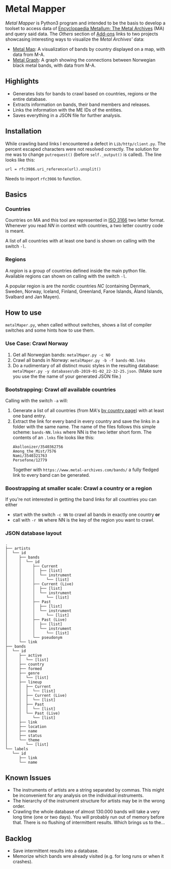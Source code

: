 # Metal Mapper
_Metal Mapper_ is Python3 program and intended to be the basis to develop a toolset to access data of 
[Encyclopaedia Metallum: The Metal Archives](https://www.metal-archives.com/) (MA) and query said data. The
_Others_ section of [Add-ons](https://www.metal-archives.com/content/tools) links to two projects showcasing
interesting ways to visualize the _Metal Archives'_ data:

* [Metal Map](https://metal-map.com/): A visualization of bands by country displayed on a map, with data from M-A.
* [Metal Graph](http://metal-graph.com/): A graph showing the connections between Norwegian black metal bands, 
    with data from M-A. 

## Highlights

* Generates lists for bands to crawl based on countries, regions or the entire database.
* Extracts information on bands, their band members and releases.
* Links the information with the ME IDs of the entities.
* Saves everything in a JSON file for further analysis. 

## Installation

While crawling band links I encountered a defect in `Lib/http/client.py`. 
The percent escaped characters were not resolved correctly. The solution for
me was to change `putrequest()` (before `self._output()` is called). The line
looks like this:

    url = rfc3986.uri_reference(url).unsplit()
    
Needs to import `rfc3986` to function.

## Basics

### Countries

Countries on MA and this tool are represented in [ISO 3166](https://en.wikipedia.org/wiki/ISO_3166-1_alpha-2)
two letter format. Whenever you read _NN_ in context with countries, a two letter country code is meant.

A list of all countries with at least one band is shown on calling with the switch `-l`.

### Regions

A _region_ is a group of countries defined inside the main python file. Available regions can shown on calling 
with the switch `-l`.

A popular region is are the nordic countries *NC* (containing Denmark, Sweden, Norway, Iceland, Finland, 
Greenland, Faroe Islands, Åland Islands, Svalbard and Jan Mayen).

## How to use

`metalMaper.py`, when called without switches, shows a list of compiler switches and some hints
how to use them.

### Use Case: Crawl Norway

1. Get all Norwegian bands: `metalMaper.py -c NO`
2. Crawl all bands in Norway: `metalMaper.py -b -f bands-NO.lnks`
3. Do a rudimentary of all distinct music styles in the resulting database: 
`metalMaper.py -y databases\db-2019-01-02_22-32-25.json`. (Make sure you use the the name of your generated
JSON file.)

### Bootstrapping: Crawl _all_ available countries

Calling with the switch `-a` will:

1. Generate a list of all countries (from MA's [by country page](https://www.metal-archives.com/browse/country))
with at least one band entry.
2. Extract the link for every band in every country and save the links in a folder with the same name.
    The name of the files follows this simple scheme: `bands-NN.lnks` where NN is the two letter short form.
    The contents of an `.lnks` file looks like this:
    ```
    Akollonizer/3540362756
    Among_the_Mist/7576
    Nami/3540321763
    Persefone/12779
    ```
    Together with `https://www.metal-archives.com/bands/` a fully fledged link to every band can be generated.
    
### Boostrapping at smaller scale: Crawl a country or a region

If you're not interested in getting the band links for all countries you can either 

* start with the switch `-c NN` to crawl all bands in exactly one country **or** 
* call with `-r NN` where NN is the key of the region you want to crawl.

### JSON database layout

```
.
├── artists
│  └── id
│     ├── bands
│     │  └── id
│     │     ├── Current
│     │     │  ├── [list]
│     │     │  └── instrument
│     │     │     └── [list]
│     │     ├── Current (Live)
│     │     │  ├── [list]
│     │     │  └── instrument
│     │     │     └── [list]
│     │     ├── Past
│     │     │  ├── [list]
│     │     │  └── instrument
│     │     │     └── [list]
│     │     ├── Past (Live)
│     │     │  ├── [list]
│     │     │  └── instrument
│     │     │     └── [list]
│     │     └── pseudonym
│     └── link
├── bands
│  └── id
│     ├── active
│     │  └── [list]
│     ├── country
│     ├── formed
│     ├── genre
│     │  └── [list]
│     ├── lineup
│     │  ├── Current
│     │  │  └── [list]
│     │  ├── Current (Live)
│     │  │  └── [list]
│     │  ├── Past
│     │  │  └── [list]
│     │  └── Past (Live)
│     │     └── [list]
│     ├── link
│     ├── location
│     ├── name
│     ├── status
│     └── theme
│        └── [list]
└── labels
   └── id
      ├── link
      └── name
```

## Known Issues

* The instruments of artists are a string separated by commas. This might be
    inconvenient for any analysis on the individual instruments.
* The hierarchy of the instrument structure for artists may be in the wrong order.
* Crawling the whole database of almost 130.000 bands will take a very long time (one or two days). 
    You will probably run out of memory before that. There is no flushing of intermittent results. Which 
    brings us to the...

## Backlog

* Save intermittent results into a database.
* Memorize which bands wre already visited (e.g. for long runs or when it crashes). 